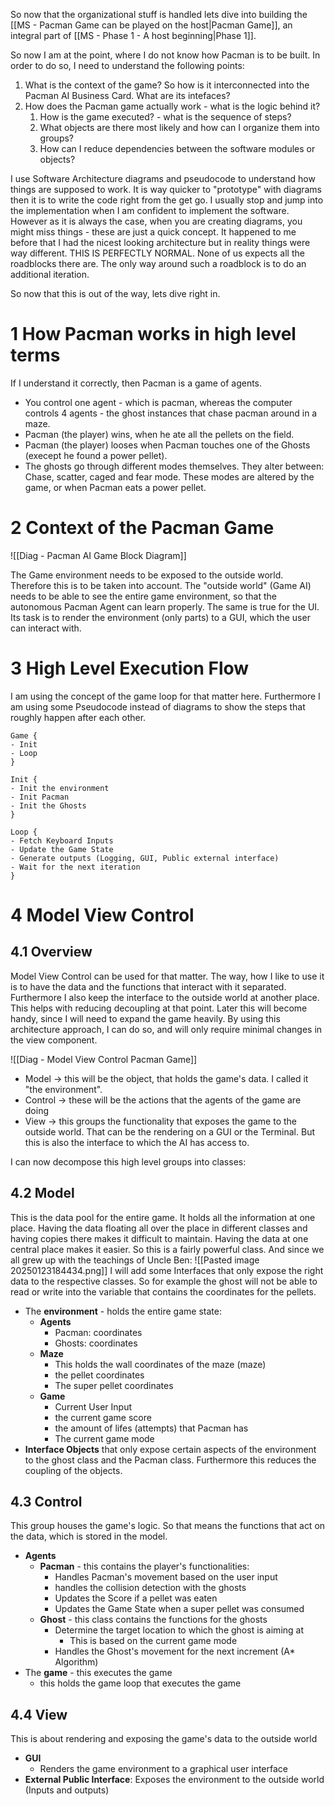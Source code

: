So now that the organizational stuff is handled lets dive into building the [[MS - Pacman Game can be played on the host|Pacman Game]], an integral part of [[MS - Phase 1 - A host beginning|Phase 1]]. 

So now I am at the point, where I do not know how Pacman is to be built. In order to do so, I need to understand the following points:

1. What is the context of the game? So how is it interconnected into the Pacman AI Business Card. What are its intefaces?
2. How does the Pacman game actually work - what is the logic behind it? 
	1. How is the game executed? - what is the sequence of steps?
	2. What objects are there most likely and how can I organize them into groups?
	3. How can I reduce dependencies between the software modules or objects?

I use Software Architecture diagrams and pseudocode to understand how things are supposed to work. It is way quicker to "prototype" with diagrams then it is to write the code right from the get go. 
I usually stop and jump into the implementation when I am confident to implement the software. However as it is always the case, when you are creating diagrams, you might miss things - these are just a quick concept. It happened to me before that I had the nicest looking architecture but in reality things were way different. THIS IS PERFECTLY NORMAL. None of us expects all the roadblocks there are. The only way around such a roadblock is to do an additional iteration.

So now that this is out of the way, lets dive right in. 
# 1 How Pacman works in high level terms
If I understand it correctly, then Pacman is a game of agents. 
- You control one agent - which is pacman, whereas the computer controls 4 agents - the ghost instances that chase pacman around in a maze. 
- Pacman (the player) wins, when he ate all the pellets on the field. 
- Pacman (the player) looses when Pacman touches one of the Ghosts (execept he found a power pellet).
- The ghosts go through different modes themselves. They alter between: Chase, scatter, caged and fear mode. These modes are altered by the game, or when Pacman eats a power pellet.

# 2 Context of the Pacman Game
![[Diag - Pacman AI Game Block Diagram]]

The Game environment needs to be exposed to the outside world. Therefore this is to be taken into account. The "outside world" (Game AI) needs to be able to see the entire game environment, so that the autonomous Pacman Agent can learn properly. The same is true for the UI. Its task is to render the environment (only parts) to a GUI, which the user can interact with.

# 3 High Level Execution Flow
I am using the concept of the game loop for that matter here. Furthermore I am using some Pseudocode instead of diagrams to show the steps that roughly happen after each other.
```
Game {
- Init
- Loop
}

Init {
- Init the environment
- Init Pacman
- Init the Ghosts
}

Loop {
- Fetch Keyboard Inputs
- Update the Game State
- Generate outputs (Logging, GUI, Public external interface)
- Wait for the next iteration
}
```

# 4 Model View Control
## 4.1 Overview
Model View Control can be used for that matter. The way, how I like to use it is to have the data and the functions that interact with it separated. Furthermore I also keep the interface to the outside world at another place. This helps with reducing decoupling at that point. Later this will become handy, since I will need to expand the game heavily. By using this architecture approach, I can do so, and will only require minimal changes in the view component. 

![[Diag - Model View Control Pacman Game]]

- Model -> this will be the object, that holds the game's data. I called it "the environment".
- Control -> these will be the actions that the agents of the game are doing
- View -> this groups the functionality that exposes the game to the outside world. That can be the rendering on a GUI or the Terminal. But this is also the interface to which the AI has access to.

I can now decompose this high level groups into classes:

## 4.2 Model
This is the data pool for the entire game. It holds all the information at one place. Having the data floating all over the place in different classes and having copies there makes it difficult to maintain.
Having the data at one central place makes it easier. So this is a fairly powerful class. And since we all grew up with the teachings of Uncle Ben: ![[Pasted image 20250123184434.png]]
I will add some Interfaces that only expose the right data to the respective classes. So for example the ghost will not be able to read or write into the variable that contains the coordinates for the pellets.

- The **environment** - holds the entire game state: 
	- **Agents**
		- Pacman: coordinates
		- Ghosts: coordinates
	- **Maze**
		- This holds the wall coordinates of the maze (maze)
		- the pellet coordinates
		- The super pellet coordinates
	- **Game**
		- Current User Input
		- the current game score
		- the amount of lifes (attempts) that Pacman has
		- The current game mode
- **Interface Objects** that only expose certain aspects of the environment to the ghost class and the Pacman class. Furthermore this reduces the coupling of the objects.

## 4.3 Control
This group houses the game's logic. So that means the functions that act on the data, which is stored in the model.
- **Agents**
	- **Pacman** - this contains the player's functionalities: 
		- Handles Pacman's movement based on the user input
		- handles the collision detection with the ghosts
		- Updates the Score if a pellet was eaten
		- Updates the Game State when a super pellet was consumed
	- **Ghost** - this class contains the functions for the ghosts
		- Determine the target location to which the ghost is aiming at 
			- This is based on the current game mode
		- Handles the Ghost's movement for the next increment (A* Algorithm)
- The **game** - this executes the game
	- this holds the game loop that executes the game
## 4.4 View
This is about rendering and exposing the game's data to the outside world
- **GUI**
	- Renders the game environment to a graphical user interface
- **External Public Interface**: Exposes the environment to the outside world (Inputs and outputs)